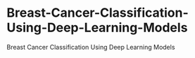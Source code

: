 # Breast-Cancer-Classification-Using-Deep-Learning-Models
Breast Cancer Classification Using  Deep Learning Models

